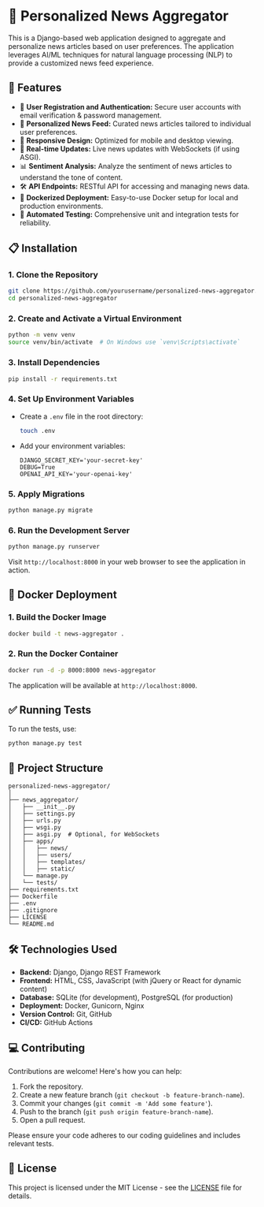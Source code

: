 # 📰 Personalized News Aggregator

This is a Django-based web application designed to aggregate and personalize news articles based on user preferences. The application leverages AI/ML techniques for natural language processing (NLP) to provide a customized news feed experience.
 
## 🚀 Features

- 🔐 **User Registration and Authentication:** Secure user accounts with email verification & password management.
- 📰 **Personalized News Feed:** Curated news articles tailored to individual user preferences.
- 📱 **Responsive Design:** Optimized for mobile and desktop viewing.
- 🔄 **Real-time Updates:** Live news updates with WebSockets (if using ASGI).
- 📊 **Sentiment Analysis:** Analyze the sentiment of news articles to understand the tone of content.
- 🛠️ **API Endpoints:** RESTful API for accessing and managing news data.
- 🐳 **Dockerized Deployment:** Easy-to-use Docker setup for local and production environments.
- 🧪 **Automated Testing:** Comprehensive unit and integration tests for reliability.

## 📋 Installation

### 1. Clone the Repository

```bash
git clone https://github.com/yourusername/personalized-news-aggregator.git
cd personalized-news-aggregator
```

### 2. Create and Activate a Virtual Environment

```bash
python -m venv venv
source venv/bin/activate  # On Windows use `venv\Scripts\activate`
```

### 3. Install Dependencies

```bash
pip install -r requirements.txt
```

### 4. Set Up Environment Variables

- Create a `.env` file in the root directory:

  ```bash
  touch .env
  ```

- Add your environment variables:

  ```dotenv
  DJANGO_SECRET_KEY='your-secret-key'
  DEBUG=True
  OPENAI_API_KEY='your-openai-key'
  ```

### 5. Apply Migrations

```bash
python manage.py migrate
```

### 6. Run the Development Server

```bash
python manage.py runserver
```

Visit `http://localhost:8000` in your web browser to see the application in action.

## 🐳 Docker Deployment

### 1. Build the Docker Image

```bash
docker build -t news-aggregator .
```

### 2. Run the Docker Container

```bash
docker run -d -p 8000:8000 news-aggregator
```

The application will be available at `http://localhost:8000`.

## ✅ Running Tests

To run the tests, use:

```bash
python manage.py test
```

## 📂 Project Structure

```plaintext
personalized-news-aggregator/
│
├── news_aggregator/
│   ├── __init__.py
│   ├── settings.py
│   ├── urls.py
│   ├── wsgi.py
│   ├── asgi.py  # Optional, for WebSockets
│   ├── apps/
│   │   ├── news/
│   │   ├── users/
│   │   ├── templates/
│   │   ├── static/
│   └── manage.py
│   └── tests/
├── requirements.txt
├── Dockerfile
├── .env
├── .gitignore
├── LICENSE
└── README.md
```

## 🛠️ Technologies Used

- **Backend:** Django, Django REST Framework
- **Frontend:** HTML, CSS, JavaScript (with jQuery or React for dynamic content)
- **Database:** SQLite (for development), PostgreSQL (for production)
- **Deployment:** Docker, Gunicorn, Nginx
- **Version Control:** Git, GitHub
- **CI/CD:** GitHub Actions

## 💻 Contributing

Contributions are welcome! Here's how you can help:

1. Fork the repository.
2. Create a new feature branch (`git checkout -b feature-branch-name`).
3. Commit your changes (`git commit -m 'Add some feature'`).
4. Push to the branch (`git push origin feature-branch-name`).
5. Open a pull request.

Please ensure your code adheres to our coding guidelines and includes relevant tests.

## 📜 License

This project is licensed under the MIT License - see the [LICENSE](LICENSE) file for details.
